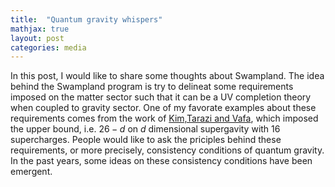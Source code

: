 ```yaml
---
title:  "Quantum gravity whispers"
mathjax: true
layout: post
categories: media
---
```


In this post, I would like to share some thoughts about Swampland. The idea behind the Swampland program is try to delineat some requirements imposed 
on the matter sector such that it can be a UV completion theory when coupled to gravity sector. One of my favorate examples about these requirements comes from the work of [Kim,Tarazi and Vafa](https://arxiv.org/pdf/1912.06144.pdf), which imposed the upper bound, i.e. $26-d$ on $d$ dimensional supergavity with 16 supercharges.  People would like to ask the priciples behind these requirements, or more precisely, consistency conditions of quantum gravity. In the past years, some ideas on these consistency conditions have been emergent. 

